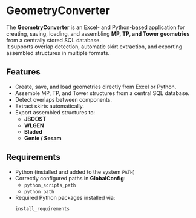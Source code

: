 # GeometryConverter

The **GeometryConverter** is an Excel- and Python-based application for creating, saving, loading, and assembling **MP, TP, and Tower geometries** from a centrally stored SQL database.  
It supports overlap detection, automatic skirt extraction, and exporting assembled structures in multiple formats.

## Features
- Create, save, and load geometries directly from Excel or Python.
- Assemble MP, TP, and Tower structures from a central SQL database.
- Detect overlaps between components.
- Extract skirts automatically.
- Export assembled structures to:
  - **JBOOST**
  - **WLGEN**
  - **Bladed**
  - **Genie / Sesam**

## Requirements
- Python (installed and added to the system `PATH`)
- Correctly configured paths in **GlobalConfig**:
  - `python_scripts_path`
  - `python path`
- Required Python packages installed via:
  ```bash
  install_requirements
